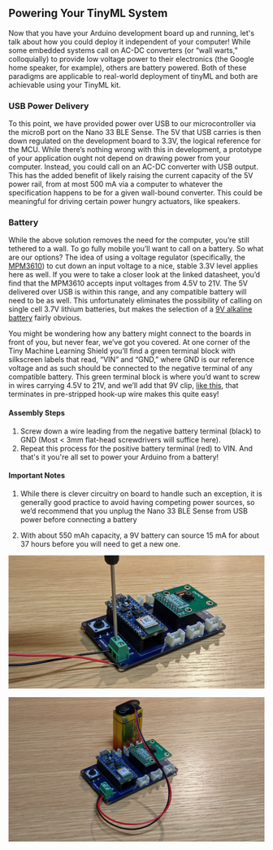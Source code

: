 ## Powering Your TinyML System

Now that you have your Arduino development board up and running, let's talk about how you could deploy it independent of your computer! While some embedded systems call on AC-DC converters (or “wall warts,” colloquially) to provide low voltage power to their electronics (the Google home speaker, for example), others are battery powered. Both of these paradigms are applicable to real-world deployment of tinyML and both are achievable using your TinyML kit. 

### USB Power Delivery

To this point, we have provided power over USB to our microcontroller via the microB port on the Nano 33 BLE Sense. The 5V that USB carries is then down regulated on the development board to 3.3V, the logical reference for the MCU. While there’s nothing wrong with this in development, a prototype of your application ought not depend on drawing power from your computer. Instead, you could call on an AC-DC converter with USB output. This has the added benefit of likely raising the current capacity of the 5V power rail, from at most 500 mA via a computer to whatever the specification happens to be for a given wall-bound converter. This could be meaningful for driving certain power hungry actuators, like speakers. 

### Battery

While the above solution removes the need for the computer, you’re still tethered to a wall. To go fully mobile you’ll want to call on a battery. So what are our options? The idea of using a voltage regulator (specifically, the [MPM3610](https://www.monolithicpower.com/en/documentview/productdocument/index/version/2/document_type/Datasheet/lang/en/sku/MPM3610GQV/document_id/2090)) to cut down an input voltage to a nice, stable 3.3V level applies here as well. If you were to take a closer look at the linked datasheet, you’d find that the MPM3610 accepts input voltages from 4.5V to 21V. The 5V delivered over USB is within this range, and any compatible battery will need to be as well. This unfortunately eliminates the possibility of calling on single cell 3.7V lithium batteries, but makes the selection of a [9V alkaline battery](https://commons.wikimedia.org/wiki/File:Duracell_9_Volt_0849.jpg) fairly obvious. 

You might be wondering how any battery might connect to the boards in front of you, but never fear, we’ve got you covered. At one corner of the Tiny Machine Learning Shield you’ll find a green terminal block with silkscreen labels that read, “VIN” and “GND,” where GND is our reference voltage and as such should be connected to the negative terminal of any compatible battery. This green terminal block is where you’d want to screw in wires carrying 4.5V to 21V, and we’ll add that 9V clip, [like this](https://www.digikey.com/en/products/detail/mpd-memory-protection-devices/BS6I/32055), that terminates in pre-stripped hook-up wire makes this quite easy!

#### Assembly Steps
1. Screw down a wire leading from the negative battery terminal (black) to GND (Most < 3mm flat-head screwdrivers will suffice here).
2. Repeat this process for the positive battery terminal (red) to VIN. And that's it you're all set to power your Arduino from a battery!

#### Important Notes
1. While there is clever circuitry on board to handle such an exception, it is generally good practice to avoid having competing power sources, so we’d recommend that you unplug the Nano 33 BLE Sense from USB power before connecting a battery

2. With about 550 mAh capacity, a 9V battery can source 15 mA for about 37 hours before you will need to get a new one.

![An image of screwing down the black negative terminal to attach a wire.](img/batteryScrew.png)

![An image of the attached battery powering the device.](img/batteryDone.png)
